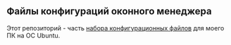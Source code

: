 ## Файлы конфигураций оконного менеджера

Этот репозиторий - часть
[набора конфигурационных файлов](https://github.com/svrvt/re_inst) для моего ПК на ОС Ubuntu.

